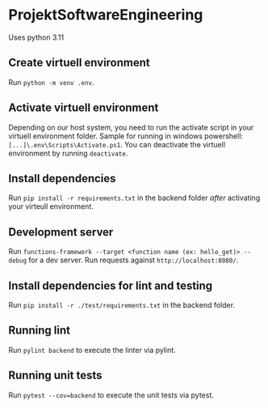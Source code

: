 # ProjektSoftwareEngineering

Uses python 3.11

## Create virtuell environment

Run `python -m venv .env`.

## Activate virtuell environment

Depending on our host system, you need to run the activate script in your virtuell environment folder. Sample for running in windows powershell: `[...]\.env\Scripts\Activate.ps1`. You can deactivate the virtuell environment by running `deactivate`.

## Install dependencies

Run `pip install -r requirements.txt` in the backend folder _after_ activating your virteull environment.

## Development server

Run `functions-framework --target <function name (ex: hello_get)> --debug` for a dev server. Run requests against `http://localhost:8080/`.

## Install dependencies for lint and testing

Run `pip install -r ./test/requirements.txt` in the backend folder.

## Running lint

Run `pylint backend` to execute the linter via pylint.

## Running unit tests

Run `pytest --cov=backend` to execute the unit tests via pytest.
